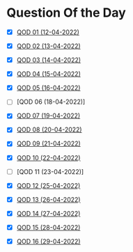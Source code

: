 # Question Of the Day

- [x] [QOD 01 (12-04-2022)](https://github.com/Pratham82/QOD-neoG/blob/master/src/QOD-01/index.js)
- [x] [QOD 02 (13-04-2022)](https://github.com/Pratham82/QOD-neoG/blob/master/src/QOD-02/index.js)
- [x] [QOD 03 (14-04-2022)](https://github.com/Pratham82/QOD-neoG/blob/master/src/QOD-03/index.js)
- [x] [QOD 04 (15-04-2022)](https://github.com/Pratham82/QOD-neoG/blob/master/src/QOD-04/index.js)
- [x] [QOD 05 (16-04-2022)](https://github.com/Pratham82/QOD-neoG/blob/master/src/QOD-05/index.js)

- [ ] [QOD 06 (18-04-2022)]
- [x] [QOD 07 (19-04-2022)](https://github.com/Pratham82/QOD-neoG/blob/master/src/QOD-07/index.js)
- [x] [QOD 08 (20-04-2022)](https://github.com/Pratham82/QOD-neoG/blob/master/src/QOD-08/index.js)
- [x] [QOD 09 (21-04-2022)](https://github.com/Pratham82/QOD-neoG/blob/master/src/QOD-09/index.js)
- [x] [QOD 10 (22-04-2022)](https://github.com/Pratham82/QOD-neoG/blob/master/src/QOD-10/index.js)

- [ ] [QOD 11 (23-04-2022)]
- [x] [QOD 12 (25-04-2022)](https://github.com/Pratham82/QOD-neoG/blob/master/src/QOD-12/index.js)
- [x] [QOD 13 (26-04-2022)](https://github.com/Pratham82/QOD-neoG/blob/master/src/QOD-13/index.js)
- [x] [QOD 14 (27-04-2022)](https://github.com/Pratham82/QOD-neoG/blob/master/src/QOD-14/index.js)
- [x] [QOD 15 (28-04-2022)](https://github.com/Pratham82/QOD-neoG/blob/master/src/QOD-15/index.js)

- [x] [QOD 16 (29-04-2022)](https://github.com/Pratham82/QOD-neoG/blob/master/src/QOD-16/index.js)
